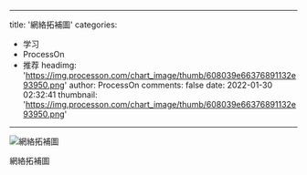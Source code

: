 
---
title: '網絡拓補圖'
categories: 
 - 学习
 - ProcessOn
 - 推荐
headimg: 'https://img.processon.com/chart_image/thumb/608039e66376891132e93950.png'
author: ProcessOn
comments: false
date: 2022-01-30 02:32:41
thumbnail: 'https://img.processon.com/chart_image/thumb/608039e66376891132e93950.png'
---

<div>   
<img class="thumb" alt="網絡拓補圖" src="https://img.processon.com/chart_image/thumb/608039e66376891132e93950.png" referrerpolicy="no-referrer">
<p>網絡拓補圖</p>  
</div>
            